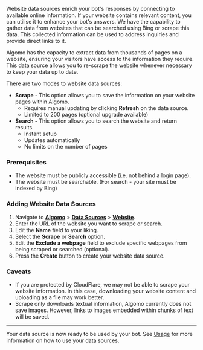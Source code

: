 Website data sources enrich your bot's responses by connecting to available online information. If your website contains relevant content, you can utilise it to enhance your bot's answers. We have the capability to gather data from websites that can be searched using Bing or scrape this data. This collected information can be used to address inquiries and provide direct links to it.

Algomo has the capacity to extract data from thousands of pages on a website, ensuring your visitors have access to the information they require.
This data source allows you to re-scrape the website whenever necessary to keep your data up to date.

There are two modes to website data sources:

- **Scrape** - This option allows you to save the information on your website pages within Algomo.
  - Requires manual updating by clicking **Refresh** on the data source.
  - Limited to 200 pages (optional upgrade available)
- **Search** - This option allows you to search the website and return results.
  - Instant setup
  - Updates automatically
  - No limits on the number of pages

### Prerequisites

- The website must be publicly accessible (i.e. not behind a login page).
- The website must be searchable. (For search - your site must be indexed by Bing)

### Adding Website Data Sources

1. Navigate to [**Algomo**](https://app.algomo.com/) > [**Data Sources**](https:app.algomo.com/data-sources) > [**Website**](https://app.algomo.com/data-sources/create/website).
2. Enter the URL of the website you want to scrape or search.
3. Edit the **Name** field to your liking.
4. Select the **Scrape** or **Search** option.
5. Edit the **Exclude a webpage** field to exclude specific webpages from being scraped or searched (optional).
6. Press the **Create** button to create your website data source.

### Caveats

- If you are protected by CloudFlare, we may not be able to scrape your website information. In this case, downloading your website content and uploading as a file may work better.
- Scrape only downloads textual information, Algomo currently does not save images. However, links to images embedded within chunks of text will be saved.

---

Your data source is now ready to be used by your bot. See [Usage](./Overview#usage.md) for more information on how to use your data sources.
